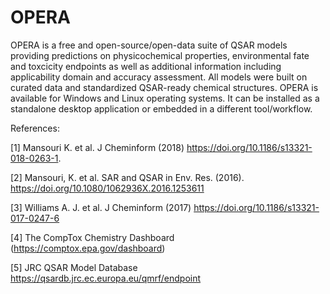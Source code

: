 # OPERA
OPERA is a free and open-source/open-data suite of QSAR models providing predictions on physicochemical properties, environmental fate and toxcicity endpoints as well as additional information including applicability domain and accuracy assessment. All models were built on curated data and standardized QSAR-ready chemical structures. OPERA is available for Windows and Linux operating systems. It can be installed as a standalone desktop application or embedded in a different tool/workflow. 


References:

[1] Mansouri K. et al. J Cheminform (2018) https://doi.org/10.1186/s13321-018-0263-1.

[2] Mansouri, K. et al. SAR and QSAR in Env. Res. (2016). https://doi.org/10.1080/1062936X.2016.1253611

[3] Williams A. J. et al. J Cheminform (2017) https://doi.org/10.1186/s13321-017-0247-6

[4] The CompTox Chemistry Dashboard (https://comptox.epa.gov/dashboard)

[5] JRC QSAR Model Database https://qsardb.jrc.ec.europa.eu/qmrf/endpoint
